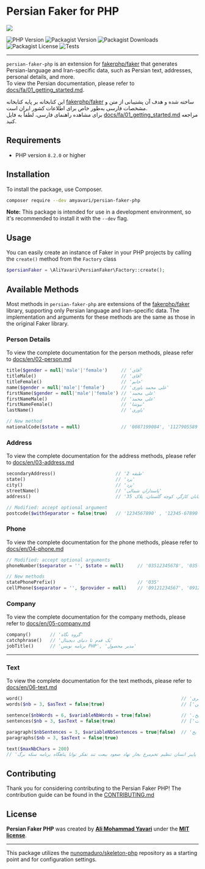 # Persian Faker for PHP

<img src="https://banners.beyondco.de/Persian%20Faker%20PHP.png?theme=dark&packageManager=composer+require&packageName=--dev+amyavari%2Fpersian-faker-php&pattern=architect&style=style_1&description=Make+fake+Persian+and+Iran-specific+data+with+ease&md=1&showWatermark=1&fontSize=100px&images=https%3A%2F%2Fwww.php.net%2Fimages%2Flogos%2Fnew-php-logo.svg">

![PHP Version](https://img.shields.io/packagist/php-v/amyavari/persian-faker-php)
![Packagist Version](https://img.shields.io/packagist/v/amyavari/persian-faker-php?label=version)
![Packagist Downloads](https://img.shields.io/packagist/dt/amyavari/persian-faker-php)
![Packagist License](https://img.shields.io/packagist/l/amyavari/persian-faker-php)
![Tests](https://img.shields.io/github/actions/workflow/status/amyavari/persian-faker-php/tests.yml?label=tests)

---

`persian-faker-php` is an extension for [fakerphp/faker](https://fakerphp.org/) that generates Persian-language and Iran-specific data, such as Persian text, addresses, personal details, and more.  
To view the Persian documentation, please refer to [docs/fa/01_getting_started.md](/docs/fa/01_getting_started.md).

این کتابخانه بر پایه کتابخانه [fakerphp/faker](https://fakerphp.org/) ساخته شده و هدف آن پشتیبانی از متن و مشخصات فارسی به‌طور خاص برای اطلاعات کشور ایران است.  
برای مشاهده راهنمای فارسی، لطفاً به فایل [docs/fa/01_getting_started.md](/docs/fa/01_getting_started.md) مراجعه کنید.

## Requirements

-   PHP version `8.2.0` or higher

## Installation

To install the package, use Composer.

```bash
composer require --dev amyavari/persian-faker-php
```

**Note:** This package is intended for use in a development environment, so it's recommended to install it with the `--dev` flag.

## Usage

You can easily create an instance of Faker in your PHP projects by calling the `create()` method from the `Factory` class

```php
$persianFaker = \AliYavari\PersianFaker\Factory::create();
```

## Available Methods

Most methods in `persian-faker-php` are extensions of the [fakerphp/faker](https://fakerphp.org/) library, supporting only Persian language and Iran-specific data. The implementation and arguments for these methods are the same as those in the original Faker library.

### Person Details

To view the complete documentation for the person methods, please refer to [docs/en/02-person.md](./docs/en/02-person.md)

```php
title($gender = null|'male'|'female')     // 'آقای'
titleMale()                               // 'آقای'
titleFemale()                             // 'خانم'
name($gender = null|'male'|'female')      // 'علی محمد یاوری'
firstName($gender = null|'male'|'female') // 'علی محمد'
firstNameMale()                           // 'علی محمد'
firstNameFemale()                         // 'نیوشا'
lastName()                                // 'یاوری'

// New method
nationalCode($state = null)               // '0087199084', '1127905589'
```

### Address

To view the complete documentation for the address methods, please refer to [docs/en/03-address.md](./docs/en/03-address.md)

```php
secondaryAddress()                      // 'طبقه 2'
state()                                 // 'یزد'
city()                                  // 'یزد'
streetName()                            // 'پاسداران شمالی'
address()                               // 'خیابان کارگر، کوچه گلستان، پلاک 35

// Modified: accept optional argument
postcode($withSeparator = false|true)   // '1234567890' , '12345-67890'
```

### Phone

To view the complete documentation for the phone methods, please refer to [docs/en/04-phone.md](./docs/en/04-phone.md)

```php
// Modified: accept optional arguments
phoneNumber($separator = '', $state = null)     // '03512345678', '035-12345678'

// New methods
statePhonePrefix()                              // '035'
cellPhone($separator = '', $provider = null)    // '09121234567', '0912-123-4567'
```

### Company

To view the complete documentation for the company methods, please refer to [docs/en/05-company.md](./docs/en/05-company.md)

```php
company()       // 'گروه نگاه'
catchphrase()   // 'یک قدم تا دنیای دیجیتال'
jobTitle()      // 'برنامه نویس PHP', 'مدیر محصول'
```

---

### Text

To view the complete documentation for the text methods, please refer to [docs/en/06-text.md](./docs/en/06-text.md)

```php
word()                                                          // 'آتش', 'خاکستری'
words($nb = 3, $asText = false|true)                            // ['خاکستری', 'سریع' , 'دارچین'], 'خاکستری سریع دارچین'

sentence($nbWords = 6, $variableNbWords = true|false)           // '.نویس اتوبوس برنامه دار.', 'دیجیتال دنیا و بی یخ'
sentences($nb = 3, $asText = false|true)                        // ['خاکستری سریع دارچین','.یخ در بهشت.'], 'خاکستری سریع دارچین. یخ در بهشت.'

paragraph($nbSentences = 3, $variableNbSentences = true|false)  // 'خاکستری سریع دارچین اما اینجا. یخ در بهشت بها. دیجیتال دنیا و بی یخ..'
paragraphs($nb = 3, $asText = false|true)

text($maxNbChars = 200)
// 'ثانیه رنگ هفته ماه ملی پاییز انسان تنظیم تخم‌مرغ بخار نهاد صعود بیعت تند تفکر توانا پناهگاه برنامه سکه برگ'
```

## Contributing

Thank you for considering contributing to the Persian Faker PHP! The contribution guide can be found in the [CONTRIBUTING.md](CONTRIBUTING.md)

## License

**Persian Faker PHP** was created by **[Ali Mohammad Yavari](https://www.linkedin.com/in/ali-m-yavari/)** under the **[MIT license](https://opensource.org/licenses/MIT)**.

---

This package utilizes the [nunomaduro/skeleton-php](https://github.com/nunomaduro/skeleton-php) repository as a starting point and for configuration settings.
